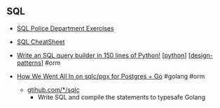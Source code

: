 SQL
---

* [SQL Police Department Exercises](https://sqlpd.com/)

* [SQL CheatSheet](https://devhints.io/mysql)

* [Write an SQL query builder in 150 lines of Python!](https://death.andgravity.com/query-builder-how) [[python]] [[design-patterns]] #orm

* [How We Went All In on sqlc/pgx for Postgres + Go](https://brandur.org/sqlc) #golang #orm
    * [gtihub.com/*/sqlc](https://github.com/kyleconroy/sqlc)
        * Write SQL and compile the statements to typesafe Golang

[//begin]: # "Autogenerated link references for markdown compatibility"
[python]: python.md "python3"
[design-patterns]: design-patterns.md "Design patterns"
[//end]: # "Autogenerated link references"